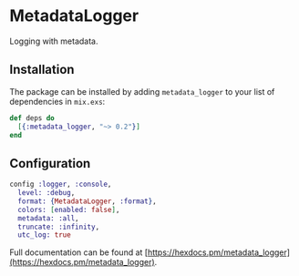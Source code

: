 # MetadataLogger

Logging with metadata.

## Installation

The package can be installed by adding `metadata_logger` to your list of dependencies in `mix.exs`:

```elixir
def deps do
  [{:metadata_logger, "~> 0.2"}]
end
```

## Configuration

```elixir
config :logger, :console,
  level: :debug,
  format: {MetadataLogger, :format},
  colors: [enabled: false],
  metadata: :all,
  truncate: :infinity,
  utc_log: true
```

Full documentation can be found at [https://hexdocs.pm/metadata_logger](https://hexdocs.pm/metadata_logger).
